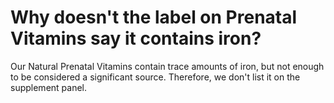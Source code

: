 # Why doesn't the label on Prenatal Vitamins say it contains iron?

Our Natural Prenatal Vitamins contain trace amounts of iron, but not enough to be considered a significant source. Therefore, we don't list it on the supplement panel.